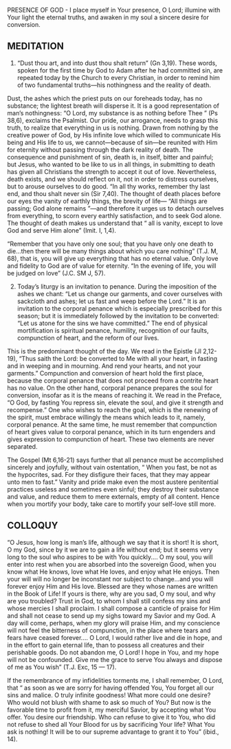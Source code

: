 PRESENCE OF GOD - I place myself in Your presence, O Lord; illumine with Your light the eternal truths, and awaken in my soul a sincere desire for conversion.

## MEDITATION

1. “Dust thou art, and into dust thou shalt return” (Gn 3,19). These words, spoken for the first time by God to Adam after he had committed sin, are repeated today by the Church to every Christian, in order to remind him of two fundamental truths—his nothingness and the reality of death.

Dust, the ashes which the priest puts on our foreheads today, has no substance; the lightest breath will disperse it. It is a good representation of man’s nothingness: “O Lord, my substance is as nothing before Thee ” (Ps 38,6), exclaims the Psalmist. Our pride, our arrogance, needs to grasp this truth, to realize that everything in us is nothing. Drawn from nothing by the creative power of God, by His infinite love which willed to communicate His being and His life to us, we cannot—because of sin—be reunited with Him for eternity without passing through the dark reality of death. The consequence and punishment of sin, death is, in itself, bitter and painful; but Jesus, who wanted to be like to us in all things, in submitting to death has given all Christians the strength to accept it out of love. Nevertheless, death exists, and we should reflect on it, not in order to distress ourselves, but to arouse ourselves to do good. “In all thy works, remember thy last end, and thou shalt never sin (Sir 7,40). The thought of death places before our eyes the vanity of earthly things, the brevity of life— “All things are passing; God alone remains ”—and therefore it urges us to detach ourselves from everything, to scorn every earthly satisfaction, and to seek God alone. The thought of death makes us understand that “ all is vanity, except to love God and serve Him alone” (Imit. I, 1,4).

“Remember that you have only one soul; that you have only one death to die...then there will be many things about which you care nothing” (T.J. M, 68), that is, you will give up everything that has no eternal value. Only love and fidelity to God are of value for eternity. “In the evening of life, you will be judged on love” (J.C. SM J, 57).


2. Today’s liturgy is an invitation to penance. During the imposition of the ashes we chant: “Let us change our garments, and cover ourselves with sackcloth and ashes; let us fast and weep before the Lord.” It is an invitation to the corporal penance which is especially prescribed for this season; but it is immediately followed by the invitation to be converted: “Let us atone for the sins we have committed.” The end of physical mortification is spiritual penance, humility, recognition of our faults, compunction of heart, and the reform of our lives.

This is the predominant thought of the day. We read in the Epistle (Jl 2,12-19), “Thus saith the Lord: be converted to Me with all your heart, in fasting and in weeping and in mourning. And rend your hearts, and not your garments.” Compunction and conversion of heart hold the first place, because the corporal penance that does not proceed from a contrite heart has no value. On the other hand, corporal penance prepares the soul for conversion, insofar as it is the means of reaching it. We read in the Preface, “O God, by fasting You repress sin, elevate the soul, and give it strength and recompense.” One who wishes to reach the goal, which is the renewing of the spirit, must embrace willingly the means which leads to it, namely, corporal penance. At the same time, he must remember that compunction of heart gives value to corporal penance, which in its turn engenders and gives expression to compunction of heart. These two elements are never separated.

The Gospel (Mt 6,16-21) says further that all penance must be accomplished sincerely and joyfully, without vain ostentation, “ When you fast, be not as the hypocrites, sad. For they disfigure their faces, that they may appear unto men to fast.” Vanity and pride make even the most austere penitential practices useless and sometimes even sinful; they destroy their substance and value, and reduce them to mere externals, empty of all content. Hence when you mortify your body, take care to mortify your self-love still more.

## COLLOQUY

“O Jesus, how long is man’s life, although we say that it is short! It is short, O my God, since by it we are to gain a life without end; but it seems very long to the soul who aspires to be with You quickly.... O my soul, you will enter into rest when you are absorbed into the sovereign Good, when you know what He knows, love what He loves, and enjoy what He enjoys. Then your will will no longer be inconstant nor subject to change...and you will forever enjoy Him and His love. Blessed are they whose names are written in the Book of Life! If yours is there, why are you sad, O my soul, and why are you troubled? Trust in God, to whom I shall still confess my sins and whose mercies I shall proclaim. I shall compose a canticle of praise for Him and shall not cease to send up my sighs toward my Savior and my God. A day will come, perhaps, when my glory will praise Him, and my conscience will not feel the bitterness of compunction, in the place where tears and fears have ceased forever.... O Lord, I would rather live and die in hope, and in the effort to gain eternal life, than to possess all creatures and their perishable goods. Do not abandon me, O Lord! I hope in You, and my hope will not be confounded. Give me the grace to serve You always and dispose of me as You wish” (T.J. Exc, 15 — 17).

If the remembrance of my infidelities torments me, I shall remember, O Lord, that “ as soon as we are sorry for having offended You, You forget all our sins and malice. O truly infinite goodness! What more could one desire? Who would not blush with shame to ask so much of You? But now is the favorable time to profit from it, my merciful Savior, by accepting what You offer. You desire our friendship. Who can refuse to give it to You, who did not refuse to shed all Your Blood for us by sacrificing Your life? What You ask is nothing! It will be to our supreme advantage to grant it to You” (ibid., 14).